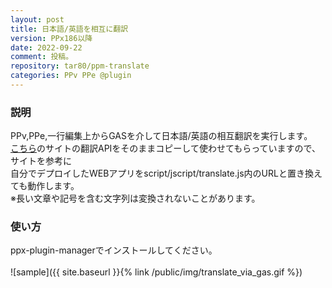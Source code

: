 ```yaml
---
layout: post
title: 日本語/英語を相互に翻訳
version: PPx186以降
date: 2022-09-22
comment: 投稿。
repository: tar80/ppm-translate
categories: PPv PPe @plugin
---
```


### 説明

PPv,PPe,一行編集上からGASを介して日本語/英語の相互翻訳を実行します。  
[こちら](https://www.pnkts.net/2019/12/19/gas-google-transrate)のサイトの翻訳APIをそのままコピーして使わせてもらっていますので、サイトを参考に  
自分でデプロイしたWEBアプリをscript/jscript/translate.js内のURLと置き換えても動作します。  
※長い文章や記号を含む文字列は変換されないことがあります。

### 使い方

ppx-plugin-managerでインストールしてください。  
<BR>
![sample]({{ site.baseurl }}{% link /public/img/translate_via_gas.gif %})


